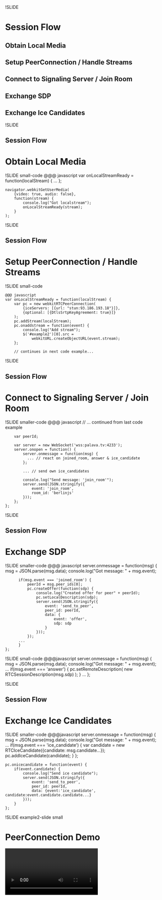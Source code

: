 !SLIDE

# Session Flow
## Obtain Local Media
## Setup PeerConnection / Handle Streams
## Connect to Signaling Server / Join Room
## Exchange SDP
## Exchange Ice Candidates


!SLIDE

## Session Flow
# Obtain Local Media

!SLIDE small-code
    @@@ javascript
    var onLocalStreamReady = function(localStream) {
        ...
    };

    navigator.webkitGetUserMedia(
        {video: true, audio: false},
        function(stream) {
            console.log("Got localstream");
            onLocalStreamReady(stream);
        }
    );

!SLIDE

## Session Flow
# Setup PeerConnection / Handle Streams

!SLIDE small-code

    @@@ javascript
    var onLocalStreamReady = function(localStream) {
        var pc = new webkitRTCPeerConnection(
            {iceServers: [{url: "stun:93.186.193.18"}]},
            {optional: [{DtlsSrtpKeyAgreement: true}]}
        );
        pc.addStream(localStream);
        pc.onaddstream = function(event) {
            console.log("Add stream");
            $('#example2')[0].src =
                webkitURL.createObjectURL(event.stream);
        };

        // continues in next code example...

!SLIDE

## Session Flow
# Connect to Signaling Server / Join Room

!SLIDE smaller-code
    @@@ javascript
        // ... continued from last code example

        var peerId;

        var server = new WebSocket('wss:palava.tv:4233');
        server.onopen = function() {
            server.onmessage = function(msg) {
              ... // react on joined_room, answer & ice_candidate
            };

            ... // send own ice_candidates

            console.log("Send message: 'join_room'");
            server.send(JSON.stringify({
                event: 'join_room',
                room_id: 'berlinjs'
            }));
        };
    };

!SLIDE

## Session Flow
# Exchange SDP

!SLIDE smaller-code
    @@@ javascript
    server.onmessage = function(msg) {
          msg = JSON.parse(msg.data);
          console.log("Got message: " + msg.event);

          if(msg.event === 'joined_room') {
              peerId = msg.peer_ids[0];
              pc.createOffer(function(sdp) {
                  console.log("Created offer for peer" + peerId);
                  pc.setLocalDescription(sdp);
                  server.send(JSON.stringify({
                      event: 'send_to_peer',
                      peer_id: peerId,
                      data: {
                          event: 'offer',
                          sdp: sdp
                      }
                  }));
              });
          ...
          }
    };

!SLIDE small-code
    @@@javascript
    server.onmessage = function(msg) {
          msg = JSON.parse(msg.data);
          console.log("Got message: " + msg.event);
          ...
          if(msg.event === 'answer') {
              pc.setRemoteDescription(
                  new RTCSessionDescription(msg.sdp)
              );
          }
          ...
    };

!SLIDE

## Session Flow
# Exchange Ice Candidates

!SLIDE smaller-code
    @@@javascript
    server.onmessage = function(msg) {
        msg = JSON.parse(msg.data);
        console.log("Got message: " + msg.event);
        ...
        if(msg.event === 'ice_candidate') {
            var candidate = new RTCIceCandidate({candidate: msg.candidate...});
            pc.addIceCandidate(candidate);
        }
    };

    pc.onicecandidate = function(event) {
        if(event.candidate) {
            console.log("Send ice candidate");
            server.send(JSON.stringify({
                event: 'send_to_peer',
                peer_id: peerId,
                data: {event:'ice_candidate', candidate:event.candidate.candidate...}
            }));
        }
    };


!SLIDE example2-slide small

# PeerConnection Demo

<div style="text-align: center; display: none" id="warning">Nobody is in <a href="https://palava.tv/berlinjs">https://palava.tv/berlinjs</a>, so this demo won't work!</div>
<video id="example2" autoplay="autoplay" />

<script>
// This example code joins the berlinjs room on the palava rtc server
// It requires the other peer to already be present in the room
// Only works in Chrome
$(".example2-slide").bind("showoff:show", function() {
  var onLocalStreamReady = function(localStream) {
      var pc = new webkitRTCPeerConnection({iceServers: [{url: "stun:93.186.193.18"}]}, {"optional": [{"DtlsSrtpKeyAgreement": true}]});
      var server = new WebSocket('wss:palava.tv:4233');

      pc.addStream(localStream);
      pc.onaddstream = function(event) {
          console.log("Add stream");
          $('#example2')[0].src = webkitURL.createObjectURL(event.stream);
      };
      var peerId;

      server.onopen = function() {
          server.onmessage = function(msg) {
              msg = JSON.parse(msg.data);
              console.log("Got message: " + msg.event);

              if(msg.event === 'joined_room') {
                  if(msg.peer_ids.length === 0) {
                    $('#warning').show();
                    server.close();
                    return null;
                  }
                  peerId = msg.peer_ids[0];
                  pc.createOffer(function(sdp) {
                      console.log("Created offer for peer" + peerId);
                      pc.setLocalDescription(sdp);
                      server.send(JSON.stringify({
                          event: 'send_to_peer',
                          peer_id: msg.peer_ids[0],
                          data: {
                              event: 'offer',
                              sdp: sdp
                          }
                      }));
                  });
              }

              if(msg.event === 'answer') {
                  pc.setRemoteDescription(new RTCSessionDescription(msg.sdp));
              }

              if(msg.event === 'ice_candidate') {
                  var candidate = new RTCIceCandidate({candidate: msg.candidate, sdpMLineIndex: msg.sdpmlineindex, sdpMid: msg.sdpmid});
                  pc.addIceCandidate(candidate);
              }
          };

          pc.onicecandidate = function(event) {
              if(event.candidate) {
                  console.log("Send ice candidate");
                  server.send(JSON.stringify({
                      event: 'send_to_peer',
                      peer_id: peerId,
                      data: {
                          event: 'ice_candidate',
                          label: event.candidate.label,
                          sdpmlineindex: event.candidate.sdpMLineIndex,
                          sdpmid: event.candidate.sdpMid,
                          candidate: event.candidate.candidate
                      }
                  }));
              }
          };

          console.log("Send message: 'join_room'");
          server.send(JSON.stringify({
              event: 'join_room',
              room_id: 'berlinjs'
          }));
      };
  };

  navigator.webkitGetUserMedia(
      {video: true, audio: false},
      function(stream) {
          console.log("Got localstream");
          onLocalStreamReady(stream);
      }
  );
});
</script>
